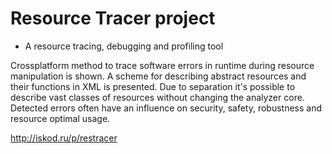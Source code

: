 # Resource Tracer project
- A resource tracing, debugging and profiling tool

Crossplatform method to trace software errors in runtime during resource manipulation is shown. A scheme for describing abstract resources and their functions in XML is presented. Due to separation it's possible to describe vast classes of resources without changing the analyzer core. Detected errors often have an influence on security, safety, robustness and resource optimal usage.

http://iskod.ru/p/restracer
